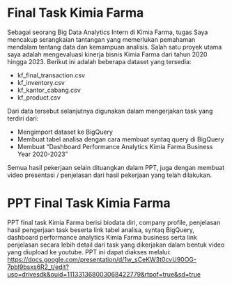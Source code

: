 # Final Task Kimia Farma

Sebagai seorang Big Data Analytics Intern di Kimia Farma, tugas Saya mencakup serangkaian tantangan yang memerlukan pemahaman mendalam tentang data dan kemampuan analisis. Salah satu proyek utama saya adalah mengevaluasi kinerja bisnis Kimia Farma dari tahun 2020 hingga 2023. Berikut ini adalah beberapa dataset yang tersedia:
- kf_final_transaction.csv
- kf_inventory.csv
- kf_kantor_cabang.csv
- kf_product.csv

Dari data tersebut selanjutnya digunakan dalam mengerjakan task yang terdiri dari:
- Mengimport dataset ke BigQuery
- Membuat tabel analisa dengan cara membuat syntaq query di BigQuery
- Membuat “Dashboard Performance Analytics Kimia Farma Business Year 2020-2023”

Semua hasil pekerjaan selain dituangkan dalam PPT, juga dengan membuat video presentasi / penjelasan dari hasil pekerjaan yang telah dilakukan.

# PPT Final Task Kimia Farma 
PPT final task Kimia Farma berisi biodata diri, company profile, penjelasan hasil pengerjaan task beserta link tabel analisa, syntaq BigQuery, dashboard performance analytics Kimia Farma business serta link penjelasan secara lebih detail dari task yang dikerjakan dalam bentuk video yang diupload ke youtube. PPT ini dapat diakses melalui:
https://docs.google.com/presentation/d/1w_sCeKW3t0cvU90OG-7pbl9bsxs6R2_t/edit?usp=drivesdk&ouid=111331368003068422779&rtpof=true&sd=true



